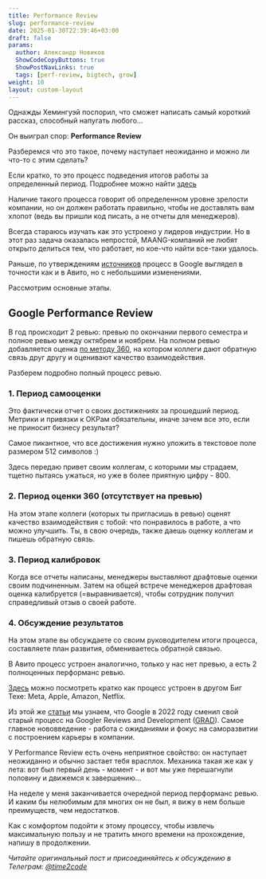 ```yaml
---
title: Performance Review  
slug: performance-review                 
date: 2025-01-30T22:39:46+03:00
draft: false                                 
params:
  author: Александр Новиков                  
  ShowCodeCopyButtons: true
  ShowPostNavLinks: true
  tags: [perf-review, bigtech, grow]     
weight: 10
layout: custom-layout                                   
---
```


Однажды Хемингуэй поспорил, что сможет написать самый короткий рассказ, способный напугать любого…

Он выиграл спор: **Performance Review**

Разберемся что это такое, почему наступает неожиданно и можно ли что-то с этим сделать?

Если кратко, то это процесс подведения итогов работы за определенный период. Подробнее можно найти [здесь](https://github.com/avito-tech/playbook/blob/master/goal-setting.md#performance-review)

Наличие такого процесса говорит об определенном уровне зрелости компании, но он должен работать правильно, чтобы не доставлять вам хлопот (ведь вы пришли код писать, а не отчеты для менеджеров). 

Всегда стараюсь изучать как это устроено у лидеров индустрии. Но в этот раз задача оказалась непростой, MAANG-компаний не любят открыто делиться тем, что работает, но кое-что найти все-таки удалось.

Раньше, по утверждениям [источников](https://worklogix.blog/wp-content/uploads/2018/08/b3318-google.pdf) процесс в Google выглядел в точности как и в Авито, но с небольшими изменениями. 

Рассмотрим основные этапы. 

## Google Performance Review

В год происходит 2 ревью: превью по окончании первого семестра и полное ревью между октябрем и ноябрем. На полном ревью добавляется оценка [по методу 360](https://en.wikipedia.org/wiki/360-degree_feedback), на котором коллеги дают обратную связь друг другу и оценивают качество взаимодействия. 

Разберем подробно полный процесс ревью. 

### 1. Период самооценки

Это фактически отчет о своих достижениях за прошедший период. Метрики и привязки к ОКРам обязательны, иначе зачем все это, если не приносит бизнесу результат? 

Самое пикантное, что все достижения нужно уложить в текстовое поле размером 512 символов :) 

Здесь передаю привет своим коллегам, с которыми мы страдаем, тщетно пытаясь ужаться, но уже в более приятную цифру - 800. 

### 2. Период оценки 360 (отсутствует на превью)

На этом этапе коллеги (которых ты пригласишь в ревью) оценят качество взаимодействия с тобой: что понравилось в работе, а что можно улучшить. Ты, в свою очередь, также даешь оценку коллегам и пишешь обратную связь. 

### 3. Период калибровок

Когда все отчеты написаны, менеджеры выставляют драфтовые оценки своим подчиненным. Затем на общей встрече менеджеров драфтовая оценка калибруется (=выравнивается), чтобы сотрудник получил справедливый отзыв о своей работе. 

### 4. Обсуждение результатов

На этом этапе вы обсуждаете со своим руководителем итоги процесса, составляете план развития, обмениваетесь обратной связью. 

В Авито процесс устроен аналогично, только у нас нет превью, а есть 2 полноценных перформанс ревью. 

[Здесь](https://candor.co/articles/career-paths/inside-the-faang-performance-review-process) можно посмотреть кратко как процесс устроен в другом Биг Техе: Meta, Apple, Amazon, Netflix. 

Из этой же [статьи](https://candor.co/articles/career-paths/inside-the-faang-performance-review-process) мы узнаем, что Google в 2022 году сменил свой старый процесс на Googler Reviews and Development ([GRAD](https://buildyourfuture.withgoogle.com/programs/grad)). Самое главное нововведение - работа с ожиданиями и фокус на саморазвитии с построением карьеры в компании.

У Performance Review есть очень неприятное свойство: он наступает неожиданно и обычно застает тебя врасплох. Механика такая же как у лета: вот был первый день - момент - и вот мы уже перешагнули половину и движемся к завершению...

На неделе у меня заканчивается очередной период перформанс ревью. И каким бы нелюбимым для многих он не был, я вижу в нем больше преимуществ, чем недостатков. 

Как с комфортом подойти к этому процессу, чтобы извлечь максимальную пользу и не тратить много времени на прохождение, напишу в продолжении.

*Читайте оригинальный пост и присоединяйтесь к обсуждению в Телеграм: [@time2code](https://t.me/time2code/283)*